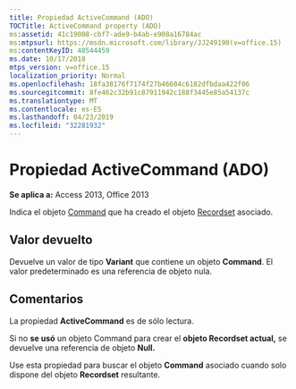 ```yaml
---
title: Propiedad ActiveCommand (ADO)
TOCTitle: ActiveCommand property (ADO)
ms:assetid: 41c19008-cbf7-ade9-b4ab-e908a16784ac
ms:mtpsurl: https://msdn.microsoft.com/library/JJ249190(v=office.15)
ms:contentKeyID: 48544459
ms.date: 10/17/2018
mtps_version: v=office.15
localization_priority: Normal
ms.openlocfilehash: 18fa38176f7174f27b46604c6182dfbdaa422f06
ms.sourcegitcommit: 8fe462c32b91c87911942c188f3445e85a54137c
ms.translationtype: MT
ms.contentlocale: es-ES
ms.lasthandoff: 04/23/2019
ms.locfileid: "32281932"
---
```

# <a name="activecommand-property-ado"></a>Propiedad ActiveCommand (ADO)

**Se aplica a:** Access 2013, Office 2013

Indica el objeto [Command](command-object-ado.md) que ha creado el objeto [Recordset](recordset-object-ado.md) asociado.

## <a name="return-value"></a>Valor devuelto

Devuelve un valor de tipo **Variant** que contiene un objeto **Command**. El valor predeterminado es una referencia de objeto nula.

## <a name="remarks"></a>Comentarios

La propiedad **ActiveCommand** es de sólo lectura.

Si no **se usó** un objeto Command para crear el **objeto Recordset actual,** se devuelve una referencia de objeto **Null.**

Use esta propiedad para buscar el objeto **Command** asociado cuando solo dispone del objeto **Recordset** resultante.

